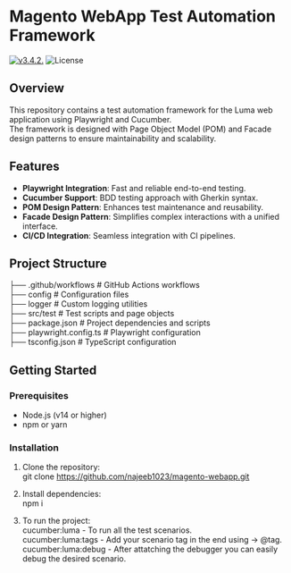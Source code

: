 # Magento WebApp Test Automation Framework

[![v3.4.2.](https://github.com/najeeb1023/magento-webapp/actions/workflows/release.yaml/badge.svg)](https://github.com/najeeb1023/magento-webapp/actions/workflows/release.yaml)
![License](https://img.shields.io/badge/license-MIT-green)

## Overview

This repository contains a test automation framework for the Luma web application using Playwright and Cucumber.  
The framework is designed with Page Object Model (POM) and Facade design patterns to ensure maintainability and scalability.

## Features

- **Playwright Integration**: Fast and reliable end-to-end testing.
- **Cucumber Support**: BDD testing approach with Gherkin syntax.
- **POM Design Pattern**: Enhances test maintenance and reusability.
- **Facade Design Pattern**: Simplifies complex interactions with a unified interface.
- **CI/CD Integration**: Seamless integration with CI pipelines.

## Project Structure

├── .github/workflows # GitHub Actions workflows  
├── config # Configuration files  
├── logger # Custom logging utilities  
├── src/test # Test scripts and page objects  
├── package.json # Project dependencies and scripts  
├── playwright.config.ts # Playwright configuration  
├── tsconfig.json # TypeScript configuration  

## Getting Started

### Prerequisites

- Node.js (v14 or higher)
- npm or yarn

### Installation

1. Clone the repository:  
   git clone https://github.com/najeeb1023/magento-webapp.git

2. Install dependencies:  
   npm i

3. To run the project:  
   cucumber:luma - To run all the test scenarios.  
   cucumber:luma:tags - Add your scenario tag in the end using -> @tag.  
   cucumber:luma:debug - After attatching the debugger you can easily debug the desired scenario.  